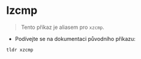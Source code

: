 # lzcmp

> Tento příkaz je aliasem pro `xzcmp`.

- Podívejte se na dokumentaci původního příkazu:

`tldr xzcmp`
